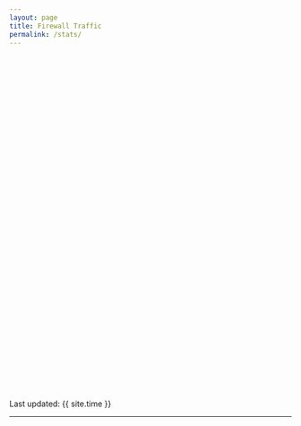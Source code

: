 ```yaml
---
layout: page
title: Firewall Traffic
permalink: /stats/
---
```


<script type="text/javascript"
          src="https://www.google.com/jsapi?autoload={
            'modules':[{
              'name':'visualization',
              'version':'1.1',
              'packages':['bar']
            }]
          }"></script>

<script type="text/javascript">
      google.setOnLoadCallback(drawChart);

      function drawChart() {
        var data = google.visualization.arrayToDataTable([
          ['Day', 'Traffic In [GB]', 'Traffic Out [GB]'],
{% for t in site.data.traffic %}['{{ t.logday }}', {{ t.gb_in | round: 2 }}, {{ t.gb_out | round: 2 }}], {% endfor %}
          ]);

        var options = {
          title: 'Daily Traffic',
          //curveType: 'fuction',
          bar: { groupWidth: '75%' },
          isStacked: true,
          legend: { position: 'bottom' }
        };

        var chart = new google.charts.Bar(document.getElementById('curve_chart'));

        chart.draw(data, options);
      }
</script>

<div id="curve_chart" style="width: auto; max-width: 100%; height: 600px;"></div>

Last updated: {{ site.time }}


-----

<script type="text/javascript"
function drawVisualization() {
  // Create and populate the data table.
  var data = google.visualization.arrayToDataTable([
    ['Year', 'Austria', 'Bulgaria', 'Denmark', 'Greece'],
    ['2003',  1336060,    400361,    1001582,   997974],
    ['2004',  1538156,    366849,    1119450,   941795],
    ['2005',  1576579,    440514,    993360,    930593],
    ['2006',  1600652,    434552,    1004163,   897127],
    ['2007',  1968113,    393032,    979198,    1080887],
    ['2008',  1901067,    517206,    916965,    1056036]
  ]);

  // Create and draw the visualization.
  new google.visualization.BarChart(document.getElementById('visualization')).
      draw(data,
           {title:"Yearly Coffee Consumption by Country",
            width:600, height:400,
            vAxis: {title: "Year"},
            hAxis: {title: "Cups"},
            isStacked: true}
      );
}
></script>

<div id="visualization" style="width: auto; max-width: 100%; height: 600px;"></div>
